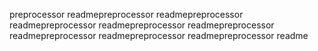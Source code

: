preprocessor readmepreprocessor readmepreprocessor readmepreprocessor readmepreprocessor readmepreprocessor readmepreprocessor readmepreprocessor readmepreprocessor readme

